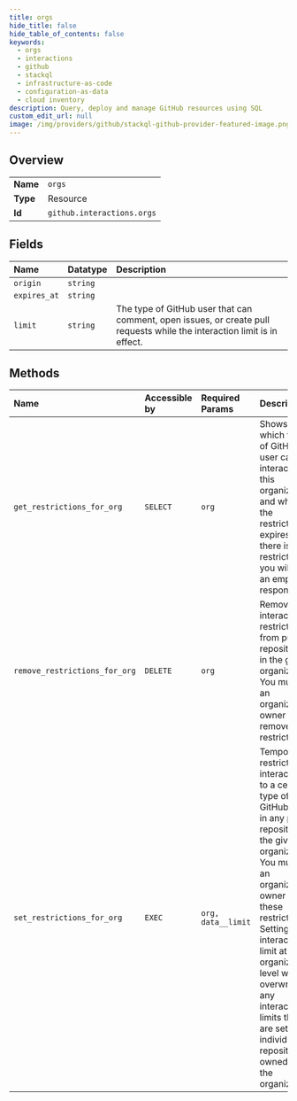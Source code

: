 ```yaml
---
title: orgs
hide_title: false
hide_table_of_contents: false
keywords:
  - orgs
  - interactions
  - github    
  - stackql
  - infrastructure-as-code
  - configuration-as-data
  - cloud inventory
description: Query, deploy and manage GitHub resources using SQL
custom_edit_url: null
image: /img/providers/github/stackql-github-provider-featured-image.png
---
```

  
    

## Overview
<table><tbody>
<tr><td><b>Name</b></td><td><code>orgs</code></td></tr>
<tr><td><b>Type</b></td><td>Resource</td></tr>
<tr><td><b>Id</b></td><td><code>github.interactions.orgs</code></td></tr>
</tbody></table>

## Fields
| Name | Datatype | Description |
|:-----|:---------|:------------|
| `origin` | `string` |  |
| `expires_at` | `string` |  |
| `limit` | `string` | The type of GitHub user that can comment, open issues, or create pull requests while the interaction limit is in effect. |
## Methods
| Name | Accessible by | Required Params | Description |
|:-----|:--------------|:----------------|:------------|
| `get_restrictions_for_org` | `SELECT` | `org` | Shows which type of GitHub user can interact with this organization and when the restriction expires. If there is no restrictions, you will see an empty response. |
| `remove_restrictions_for_org` | `DELETE` | `org` | Removes all interaction restrictions from public repositories in the given organization. You must be an organization owner to remove restrictions. |
| `set_restrictions_for_org` | `EXEC` | `org, data__limit` | Temporarily restricts interactions to a certain type of GitHub user in any public repository in the given organization. You must be an organization owner to set these restrictions. Setting the interaction limit at the organization level will overwrite any interaction limits that are set for individual repositories owned by the organization. |
